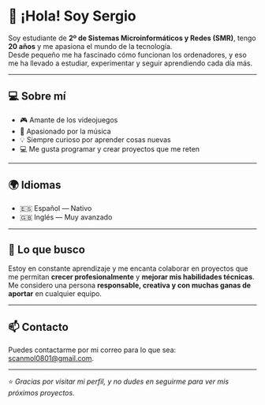 # 👋 ¡Hola! Soy Sergio

Soy estudiante de **2º de Sistemas Microinformáticos y Redes (SMR)**, tengo **20 años** y me apasiona el mundo de la tecnología.  
Desde pequeño me ha fascinado cómo funcionan los ordenadores, y eso me ha llevado a estudiar, experimentar y seguir aprendiendo cada día más.

---

## 💻 Sobre mí
- 🎮 Amante de los videojuegos
- 🎵 Apasionado por la música
- 💡 Siempre curioso por aprender cosas nuevas
- 💻 Me gusta programar y crear proyectos que me reten

---

## 🌍 Idiomas
- 🇪🇸 Español — Nativo  
- 🇬🇧 Inglés — Muy avanzado

---

## 🚀 Lo que busco
Estoy en constante aprendizaje y me encanta colaborar en proyectos que me permitan **crecer profesionalmente** y **mejorar mis habilidades técnicas**.  
Me considero una persona **responsable, creativa y con muchas ganas de aportar** en cualquier equipo.

---

## 📫 Contacto
Puedes contactarme por mi correo para lo que sea: scanmol0801@gmail.com.

---
⭐ *Gracias por visitar mi perfil, y no dudes en seguirme para ver mis próximos proyectos.*
